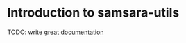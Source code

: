# Introduction to samsara-utils

TODO: write [great documentation](http://jacobian.org/writing/what-to-write/)
